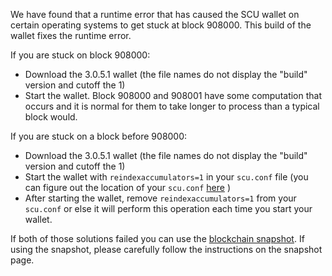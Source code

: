 We have found that a runtime error that has caused the SCU wallet on certain operating systems to get stuck at block 908000. This build of the wallet fixes the runtime error.

If you are stuck on block 908000:
- Download the 3.0.5.1 wallet (the file names do not display the "build" version and cutoff the 1)
- Start the wallet. Block 908000 and 908001 have some computation that occurs and it is normal for them to take longer to process than a typical block would.

If you are stuck on a block before 908000:
- Download the 3.0.5.1 wallet (the file names do not display the "build" version and cutoff the 1)
- Start the wallet with `reindexaccumulators=1` in your `scu.conf` file (you can figure out the location of your `scu.conf` [here](https://scu.freshdesk.com/support/solutions/articles/30000004664-where-are-my-wallet-dat-blockchain-and-configuration-conf-files-located-) )
- After starting the wallet, remove `reindexaccumulators=1` from your `scu.conf` or else it will perform this operation each time you start your wallet.

If both of those solutions failed you can use the [blockchain snapshot](http://178.254.23.111/~pub/SCU/Daily-Snapshots-Html/SCU-Daily-Snapshots.html). If using the snapshot, please carefully follow the instructions on the snapshot page.